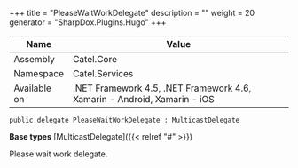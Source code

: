 

+++
title = "PleaseWaitWorkDelegate" 
description = ""
weight = 20
generator = "SharpDox.Plugins.Hugo"
+++

Name|Value
---|---
Assembly|Catel.Core
Namespace|Catel.Services
Available on|.NET Framework 4.5, .NET Framework 4.6, Xamarin - Android, Xamarin - iOS

```
public delegate PleaseWaitWorkDelegate : MulticastDelegate
```

**Base types**
[MulticastDelegate]({{< relref "#" >}})

Please wait work delegate.


